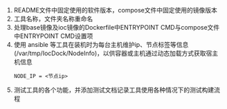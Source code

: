 1. README文件中固定使用的软件版本，compose文件中固定使用的镜像版本
2. 工具名称，文件夹名称重命名
3. 处理base镜像及ioc镜像的Dockerfile中ENTRYPOINT CMD与compose文件中ENTRYPOINT CMD设置项 
4. 使用 ansible 等工具在装机时为每台主机维护ip、节点标签等信息(/var/tmp/IocDock/NodeInfo)，以供容器或主机通过动态加载方式获取宿主机信息
   ```text
   NODE_IP = <节点ip>
5. 测试工具的各个功能，并添加测试文档记录工具使用各种情况下的测试构建流程
